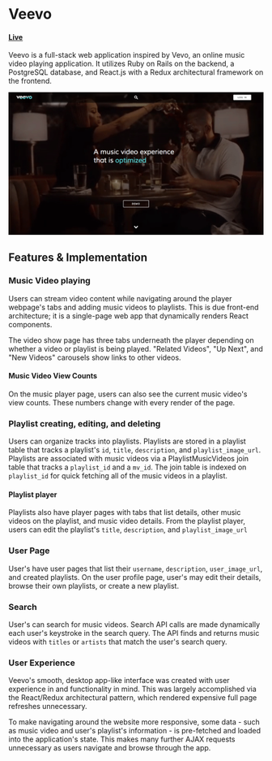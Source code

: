 # Veevo

#### [Live](https://veevo.online/)

Veevo is a full-stack web application inspired by Vevo, an online music video playing application. It utilizes Ruby on Rails on the backend, a PostgreSQL database, and React.js with a Redux architectural framework on the frontend.

![Screenshot](./docs/screenshot.png)

## Features & Implementation

### Music Video playing

Users can stream video content while navigating around the player webpage's tabs and adding music videos to playlists. This is due front-end architecture; it is a single-page web app that dynamically renders React components.

The video show page has three tabs underneath the player depending on whether a video or playlist is being played. "Related Videos", "Up Next", and "New Videos" carousels show links to other videos.

#### Music Video View Counts

On the music player page, users can also see the current music video's view counts. These numbers change with every render of the page.

### Playlist creating, editing, and deleting

Users can organize tracks into playlists. Playlists are stored in a playlist table that tracks a playlist's `id`, `title`, `description`, and `playlist_image_url`. Playlists are associated with music videos via a PlaylistMusicVideos join table that tracks a `playlist_id` and a `mv_id`. The join table is indexed on `playlist_id` for quick fetching all of the music videos in a playlist.

#### Playlist player

Playlists also have player pages with tabs that list details, other music videos on the playlist, and music video details. From the playlist player, users can edit the playlist's `title`, `description`, and `playlist_image_url`

### User Page

User's have user pages that list their `username`, `description`, `user_image_url`, and created playlists. On the user profile page, user's may edit their details, browse their own playlists, or create a new playlist.

### Search

User's can search for music videos. Search API calls are made dynamically each user's keystroke in the search query. The API finds and returns music videos with `titles` or `artists` that match the user's search query.

### User Experience

Veevo's smooth, desktop app-like interface was created with user experience in and functionality in mind. This was largely accomplished via the React/Redux architectural pattern, which rendered expensive full page refreshes unnecessary.

To make navigating around the website more responsive, some data - such as music video and user's playlist's information - is pre-fetched and loaded into the application's state. This makes many further AJAX requests unnecessary as users navigate and browse through the app.

